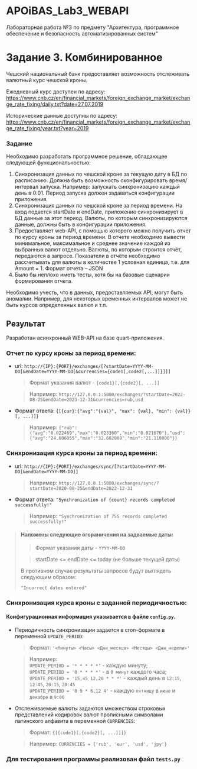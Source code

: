 # APOiBAS_Lab3_WEBAPI
Лабораторная работа №3 по предмету "Архитектура, программное обеспечение и безопасность автоматизированных систем"

# Задание 3. Комбинированное

Чешский национальный банк предоставляет возможность отслеживать валютный курс чешской кроны.

Ежедневный курс доступен по адресу: https://www.cnb.cz/en/financial_markets/foreign_exchange_market/exchange_rate_fixing/daily.txt?date=27.07.2019

Исторические данные доступны по адресу: https://www.cnb.cz/en/financial_markets/foreign_exchange_market/exchange_rate_fixing/year.txt?year=2019

### Задание

Необходимо разработать программное решение, обладающее следующей функциональностью:

1. Cинхронизация данных по чешской кроне за текущую дату в БД по расписанию. Должна быть возможность сконфигурировать время/интервал запуска. Например: запускать синхронизацию каждый день в 0:01. Период запуска должен задаваться конфигурации приложения.
2. Cинхронизация данных по чешской кроне за период времени. На вход подается startDate и endDate, приложение синхронизирует в БД данные за этот период. Валюты, по которым синхронизируются данные, должны быть в конфигурации приложения.
3. Предоставляет web-API, с помощью которого можно получить отчет по курсу кроны за период времени. В отчете необходимо вывести минимальное, максимальное и среднее значение каждой из выбранных валют отдельно. Валюты, по которым строится отчёт, передаются в запросе. Показатели в отчёте необходимо рассчитывать для валюты в количестве 1 условная единица, т.е. для Amount = 1. Формат отчета – JSON
4. Было бы неплохо иметь тесты, хотя бы на базовые сценарии формирования отчета.

Необходимо учесть, что в данных, предоставляемых API, могут быть аномалии. Например, для некоторых временных интервалов может не быть курсов определенных валют и т.п.


## Результат

Разработан асинхронный WEB-API на базе quart-приложения.

### Отчет по курсу кроны за период времени:
 - url: `http://{IP}:{PORT}/exchanges/[?startDate=YYYY-MM-DD[&endDate=YYYY-MM-DD[&currencies={code1[,code2[,...]]}]]]`
    > Формат указания валют - `{code1}[,{code2}[, ...]]`
    
    > Например: `http://127.0.0.1:5000/exchanges/?startDate=2022-08-25&endDate=2023-12-31&currencies=rub,usd`
 - Формат ответа: `{[{cur}:{"avg":"{val}", "max": {val}, "min": {val}}[, ...]]}`
    > Например: `{"rub":{"avg":"0.022469","max":"0.023360","min":"0.021670"},"usd":{"avg":"24.606855","max":"32.682000","min":"21.110000"}}`
 
### Синхронизация курса кроны за период времени:
 - url: `http://{IP}:{PORT}/exchanges/sync/[?startDate=YYYY-MM-DD[&endDate=YYYY-MM-DD]]`
    > Например: `http://127.0.0.1:5000/exchanges/sync/?startDate=2020-08-25&endDate=2022-12-31`
 - Формат ответа: `"Synchronization of {count} records completed successfully!"`
    > Например: `"Synchronization of 755 records completed successfully!"`
 
> #### Наложены следующие огораничения на задваемые даты:
>> Формат указания даты - `YYYY-MM-DD`
> 
>> startDate <= endDate <= today (не больше текущей даты)
> 
> В противном случае результаты запросов будут выглядеть следующим образом:
> 
> `"Incorrect dates entered"`

### Синхронизация курса кроны c заданной периодичностью:
#### Конфигурационная информация указывается в файле ```config.py```.
- Периодичность синхронизации задается в cron-формате в переменной `UPDATE_PERIOD`:
   > Формат: `'<Минуты> <Часы> <Дни_месяца> <Месяцы> <Дни_недели>'`

   > Например: \
   > `UPDATE_PERIOD = '* * * * *'` - каждую минуту;\
   > `UPDATE_PERIOD = '0 * * * *'` - в `0 минут` каждого часа;\
   > `UPDATE_PERIOD = '15,45 12,20 * * *'` - каждый день в `12:15`, `12:45`, `20:15`, `20:45`\
   > `UPDATE_PERIOD = '0 9 * 6,12 4'` - каждую `пятницу` в `июне` и `декабре` в `9:00`
- Отслеживаемые валюты задаются множеством строковых представлений кодировок валют прописными символами латинского алфавита в переменной `CURRENCIES`:
   > Формат: `{[{code1}[,{code2}[, ...]]]}`

   > Например: `CURRENCIES = {'rub', 'eur', 'usd', 'jpy'}`
  
### Для тестирования программы реализован файл `tests.py`